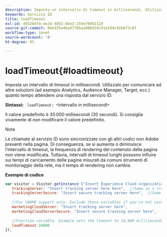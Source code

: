 ```yaml
---
description: Imposta un intervallo di timeout in millisecondi. Utilizzato per comunicare ad altre soluzioni (ad esempio Analytics, Audience Manager, Target, ecc.) quanto tempo attendere una risposta dal servizio ID.
keywords: Servizio ID
title: loadTimeout
exl-id: 485264f4-ee24-4042-8be3-259e70462110
source-git-commit: 06e935a4ba4776baa900d3dc91e294c92b873c0f
workflow-type: tm+mt
source-wordcount: '0'
ht-degree: 0%

---
```


# loadTimeout{#loadtimeout}

Imposta un intervallo di timeout in millisecondi. Utilizzato per comunicare ad altre soluzioni (ad esempio Analytics, Audience Manager, Target, ecc.) quanto tempo attendere una risposta dal servizio ID.

**Sintassi:** ` loadTimeout: *`intervallo in millisecondi`*`

Il valore predefinito è 30.000 millisecondi (30 secondi). Si consiglia vivamente di *non* modificare il valore predefinito.

>[!NOTE]
>
>Le chiamate al servizio ID sono sincronizzate con gli altri codici non Adobe presenti nella pagina. Di conseguenza, se si aumenta o diminuisce l’intervallo di timeout, la frequenza di rendering del contenuto della pagina non viene modificata. Tuttavia, intervalli di timeout lunghi possono influire sui tempi di caricamento delle pagine misurati da comuni strumenti di monitoraggio della rete, ma il tempo di rendering non cambia.

**Esempio di codice**

```js
var visitor = Visitor.getInstance ("Insert Experience Cloud organization ID here",{ 
   trackingServer: "Insert tracking server here here",  //Same as s.trackingServer 
   trackingServerSecure: "Insert secure tracking server here",  //Same as s.trackingServerSecure 
 
   //For CNAME support only. Exclude these variables if you're not using CNAME 
   marketingCloudServer: "Insert tracking server here", 
   marketingCloudServerSecure: "Insert secure tracking server here", 
 
   //Function variable. Example sets the timeout to 10,000 milliseconds (10 seconds). 
   loadTimeout:10000 
});
```
